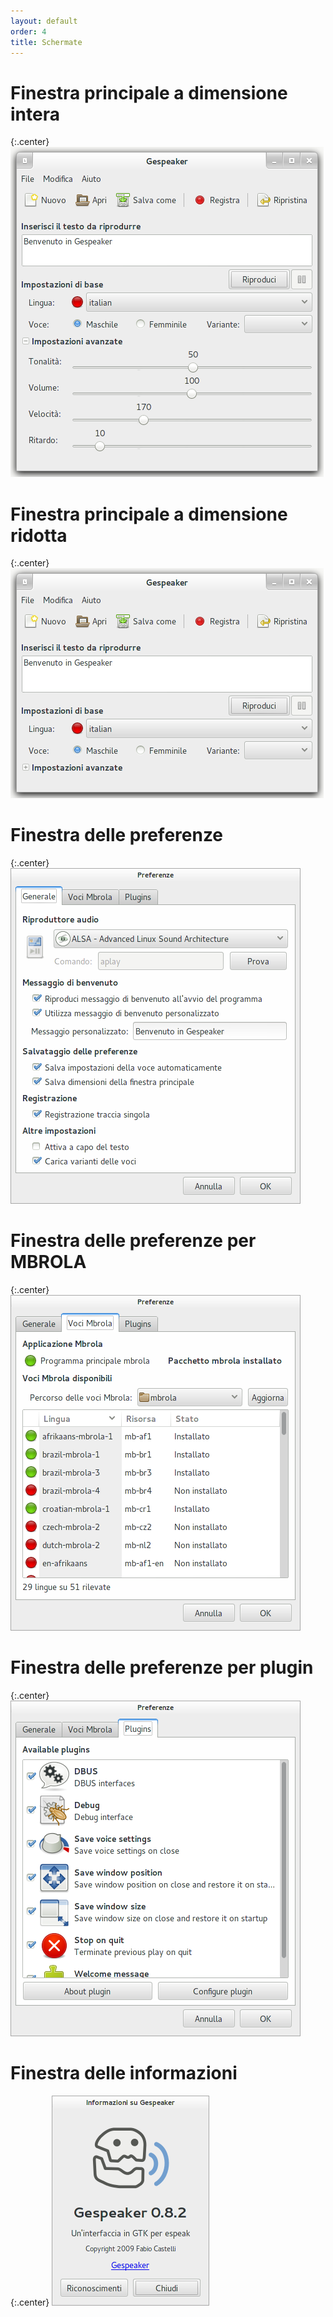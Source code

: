 ```yaml
---
layout: default
order: 4
title: Schermate
---
```

# Finestra principale a dimensione intera

{:.center}
![Finestra principale a dimensione intera](/resources/gespeaker/archive/latest/italian/main.png)

# Finestra principale a dimensione ridotta

{:.center}
![Finestra principale a dimensione ridotta](/resources/gespeaker/archive/latest/italian/reduced.png)

# Finestra delle preferenze

{:.center}
![Finestra delle preferenze](/resources/gespeaker/archive/latest/italian/preferences.png)

# Finestra delle preferenze per MBROLA

{:.center}
![Finestra delle preferenze per MBROLA](/resources/gespeaker/archive/latest/italian/mbrola.png)

# Finestra delle preferenze per plugin

{:.center}
![Finestra delle preferenze per plugin](/resources/gespeaker/archive/latest/italian/plugins.png)

# Finestra delle informazioni

{:.center}
![Finestra delle informazioni](/resources/gespeaker/archive/latest/italian/about.png)